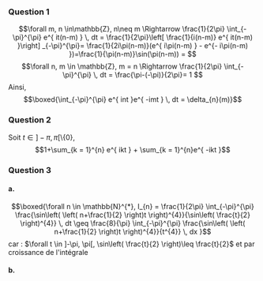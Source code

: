 ### Question 1
$$\forall m, n \in\mathbb{Z}, n\neq m \Rightarrow \frac{1}{2\pi} \int_{-\pi}^{\pi} e^{ it(n-m) } \, dt = \frac{1}{2\pi}\left[ \frac{1}{i(n-m)} e^{ it(n-m) }\right] _{-\pi}^{\pi}= \frac{1}{2i\pi(n-m)}(e^{ i\pi(n-m) } - e^{- i\pi(n-m) })=\frac{1}{\pi(n-m)}\sin(\pi(n-m)) = $$
$$\forall n, m \in \mathbb{Z}, m = n \Rightarrow \frac{1}{2\pi} \int_{-\pi}^{\pi}  \, dt = \frac{\pi-(-\pi)}{2\pi}= 1 $$
Ainsi, 
$$\boxed{\int_{-\pi}^{\pi} e^{ int }e^{ -imt } \, dt = \delta_{n}(m)}$$

### Question 2
Soit $t \in ]-\pi, \pi[\setminus \{ 0 \}$, 
$$1+\sum_{k = 1}^{n} e^{ ikt } + \sum_{k = 1}^{n}e^{ -ikt }$$

### Question 3
#### a.
$$\boxed{\forall n \in \mathbb{N}^{*}, I_{n} = \frac{1}{2\pi} \int_{-\pi}^{\pi} \frac{\sin\left( \left( n+\frac{1}{2} \right)t \right)^{4}}{\sin\left( \frac{t}{2} \right)^{4}} \, dt \geq \frac{8}{\pi} \int_{-\pi}^{\pi} \frac{\sin\left( \left( n+\frac{1}{2} \right)t \right)^{4}}{t^{4}} \, dx }$$
car : $\forall t \in ]-\pi, \pi[, \sin\left( \frac{t}{2} \right)\leq \frac{t}{2}$ et par croissance de l'intégrale

#### b.
